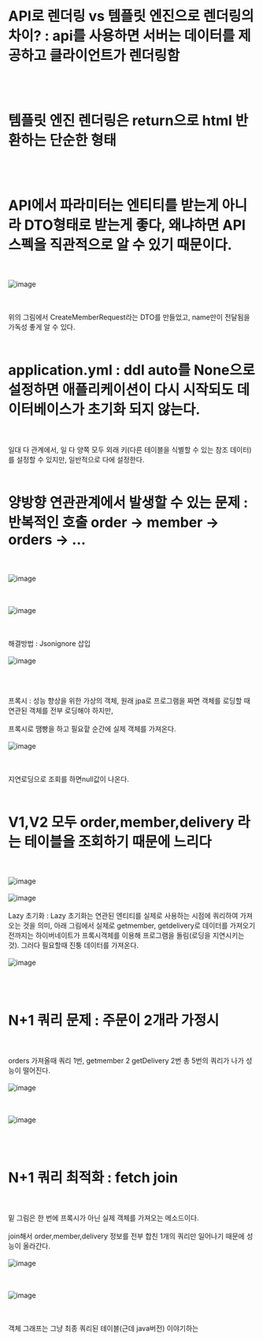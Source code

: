 # API로 렌더링 vs 템플릿 엔진으로 렌더링의 차이? : api를 사용하면 서버는 데이터를 제공하고 클라이언트가 렌더링함
<br><br>
# 템플릿 엔진 렌더링은 return으로 html 반환하는 단순한 형태
<br><br>
# API에서 파라미터는 엔티티를 받는게 아니라 DTO형태로 받는게 좋다, 왜냐하면 API 스펙을 직관적으로 알 수 있기 때문이다.
<br><br>
![image](https://github.com/domino0628/CS/assets/59598751/8551ab1e-6725-42fc-be4e-68ec8949bc59)

<br><br>
위의 그림에서 CreateMemberRequest라는 DTO를 만들었고, name만이 전달됨을 가독성 좋게 알 수 있다.
<br><br>
# application.yml : ddl auto를 None으로 설정하면 애플리케이션이 다시 시작되도 데이터베이스가 초기화 되지 않는다.
<br><br>
일대 다 관계에서, 일 다 양쪽 모두 외래 키(다른 테이블을 식별할 수 있는 참조 데이터)를 설정할 수 있지만, 일반적으로 다에 설정한다.
<br><br>
# 양방향 연관관계에서 발생할 수 있는 문제 : 반복적인 호출 order -> member -> orders -> ...
<br><br>
![image](https://github.com/domino0628/CS/assets/59598751/ad34fe8b-8981-434c-abe6-a2fbfefb9656)

<br><br>
![image](https://github.com/domino0628/CS/assets/59598751/14d475fc-221f-440a-8f27-2a0efe79465c)

<br><br>
해결방법 : Jsonignore 삽입
<br><br>
![image](https://github.com/domino0628/CS/assets/59598751/ca90da3b-b844-474e-89da-30d7a984e87e)

<br><br>

프록시 : 성능 향상을 위한 가상의 객체, 원래 jpa로 프로그램을 짜면 객체를 로딩할 때 연관된 객체를 전부 로딩해야 하지만,
<br><br>
프록시로 땜빵을 하고 필요핱 순간에 실제 객체를 가져온다.
<br><br>
![image](https://github.com/domino0628/CS/assets/59598751/4781246a-70b6-4708-9e81-a3226ac209b6)

<br><br>
지연로딩으로 조회를 하면null값이 나온다.
<br><br>
# V1,V2 모두 order,member,delivery 라는 테이블을 조회하기 때문에 느리다
<br><br>
![image](https://github.com/domino0628/CS/assets/59598751/009aa9cc-55f6-4411-b2b8-1c6d1d341299)
<br><br>
![image](https://github.com/domino0628/CS/assets/59598751/cbb6f73b-ccec-4bc7-bea4-2c04ee83b427)
<br><br>
Lazy 초기화 :  Lazy 초기화는 연관된 엔티티를 실제로 사용하는 시점에 쿼리하여 가져오는 것을 의미, 아래 그림에서 실제로 getmember, getdelivery로 데이터를 가져오기 전까지는 하이버네이트가 프록시객체를 이용해 프로그램을 돌림(로딩을 지연시키는 것). 그러다 필요할때 진퉁 데이터를 가져온다. 
<br><br>
![image](https://github.com/domino0628/CS/assets/59598751/cc7c42db-624b-4806-b1ef-9b056007c40c)

<br><br>

# N+1 쿼리 문제 : 주문이 2개라 가정시
<br><br>
orders 가져올때 쿼리 1번, getmember 2 getDelivery 2번 총 5번의 쿼리가 나가 성능이 떨어진다.
<br><br>
![image](https://github.com/domino0628/CS/assets/59598751/906fd50c-5a61-4640-a6ba-1118246db3a6)

<br><br>
![image](https://github.com/domino0628/CS/assets/59598751/846602ab-e75b-4198-aa34-d0824a110df7)

<br><br>

# N+1 쿼리 최적화 : fetch join
<br><br>
밑 그림은 한 번에 프록시가 아닌 실제 객체를 가져오는 메소드이다. 
<br><br>
join해서 order,member,delivery 정보를 전부 합친 1개의 쿼리만 일어나기 때문에 성능이 올라간다. 
<br><br>
![image](https://github.com/domino0628/CS/assets/59598751/acf2d31f-1aa0-41cc-887c-60f541eccf9e)

<br><br>
![image](https://github.com/domino0628/CS/assets/59598751/3497a871-c64e-45a4-97c2-20ba5479241b)

<br><br>
객체 그래프는 그냥 최종 쿼리된 테이블(근데 java버전) 이야기하는 
<br><br>
<br><br>
<br><br>
<br><br>
<br><br>
<br><br>
<br><br>
<br><br>
<br><br>
<br><br>
<br><br>
<br><br>
<br><br>
<br><br>
<br><br>
<br><br>
<br><br>
<br><br>
<br><br>
<br><br>
